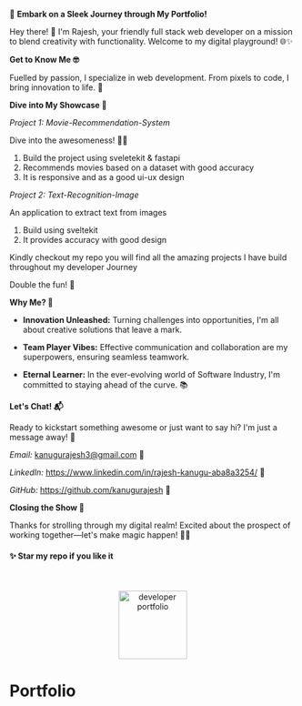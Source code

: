 🚀 **Embark on a Sleek Journey through My Portfolio!**

Hey there! 👋 I'm Rajesh, your friendly full stack web developer on a mission to blend creativity with functionality. Welcome to my digital playground! 🌐✨

**Get to Know Me 🤓**

Fuelled by passion, I specialize in web development. From pixels to code, I bring innovation to life. 🚀

**Dive into My Showcase 🌟**

*Project 1: Movie-Recommendation-System*

Dive into the awesomeness! 🚗💨 

1. Build the project using sveletekit & fastapi
2. Recommends movies based on a dataset with good accuracy
3. It is responsive and as a good ui-ux design

*Project 2: Text-Recognition-Image*

An application to extract text from images

1. Build using sveltekit
2. It provides accuracy with good design

Kindly checkout my repo you will find all the amazing projects I have build throughout my developer Journey

Double the fun! 🎉

**Why Me? 🌈**

- **Innovation Unleashed:** Turning challenges into opportunities, I'm all about creative solutions that leave a mark.

- **Team Player Vibes:** Effective communication and collaboration are my superpowers, ensuring seamless teamwork.

- **Eternal Learner:** In the ever-evolving world of Software Industry, I'm committed to staying ahead of the curve. 📚

**Let's Chat! 📬**

Ready to kickstart something awesome or just want to say hi? I'm just a message away! 🚀

*Email:* kanugurajesh3@gmail.com 📧

*LinkedIn:* https://www.linkedin.com/in/rajesh-kanugu-aba8a3254/ 🔗

*GitHub:* https://github.com/kanugurajesh 🐙

**Closing the Show 🌌**

Thanks for strolling through my digital realm! Excited about the prospect of working together—let's make magic happen! 🌟✨

#### ✨ Star my repo if you like it
 <br>
 <br>
<div align="center">
 <img src="https://github.com/kanugurajesh/Portfolio/assets/120458029/ad26d685-5c0b-489b-84c1-fdb75772d24b" alt="developer portfolio" width="120" height="120">
</div>

# Portfolio
